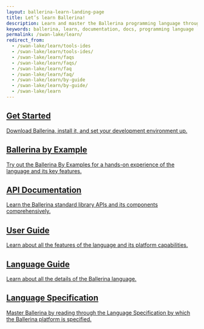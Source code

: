 ```yaml
---
layout: ballerina-learn-landing-page
title: Let’s learn Ballerina!
description: Learn and master the Ballerina programming language through setting up, Ballerina by examples, the standard library or API documentation, and how to guides.
keywords: ballerina, learn, documentation, docs, programming language
permalink: /swan-lake/learn/
redirect_from:
  - /swan-lake/learn/tools-ides
  - /swan-lake/learn/tools-ides/
  - /swan-lake/learn/faqs
  - /swan-lake/learn/faqs/
  - /swan-lake/learn/faq
  - /swan-lake/learn/faq/
  - /swan-lake/learn/by-guide
  - /swan-lake/learn/by-guide/
  - /swan-lake/learn
---
```


<div class="col-sm-12 col-md-4 cLearnPageContentCol">
<a class="cBoxLink" href="/swan-lake/learn/quick-tour">

<h2>Get Started</h2>

<p>Download Ballerina, install it, and set your development environment up.</p>

</a>

  
</div>


<div class="col-sm-12 col-md-4 cLearnPageContentCol">
<a class="cBoxLink" href="/swan-lake/learn/by-example/">

<h2>Ballerina by Example</h2>

<p>Try out the Ballerina By Examples for a hands-on experience of the language and its key features.</p>

</a>

  
</div>

<div class="col-sm-12 col-md-4 cLearnPageContentCol">
<a class="cBoxLink" href="/swan-lake/learn/api-docs/ballerina">
<h2>API Documentation</h2>
<p>Learn the Ballerina standard library APIs and its components comprehensively.</p>



</a>

</div>

<!--<div class="clearfix"></div>-->

<div class="col-sm-12 col-md-4 cLearnPageContentCol">

  <a class="cBoxLink" href="/swan-lake/learn/using-the-cli-tools/">
  <h2>User Guide</h2>
  <p>Learn about all the features of the language and its platform capabilities.</p>
  </a>

</div>

<div class="col-sm-12 col-md-4 cLearnPageContentCol">

<a class="cBoxLink" href="/lang-guide/">
<h2>Language Guide</h2>
<p>Learn about all the details of the Ballerina language.</p>
</a>

</div>
 

<div class="col-sm-12 col-md-4 cLearnPageContentCol">

<a class="cBoxLink" href="/spec/">
<h2>Language Specification</h2>
<p>Master Ballerina by reading through the Language Specification by which the Ballerina platform is specified.</p>
</a>

</div>

<div class="clearfix"></div>




